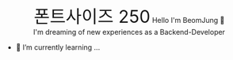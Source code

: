 <div align=center> 
<span style="font-size:250%">폰트사이즈 250</span> Hello I'm BeomJung 👋 <br>
I'm dreaming of new experiences as a Backend-Developer
</div>


- 🌱 I’m currently learning ...
<!--
**bbamjoong/bbamjoong** is a ✨ _special_ ✨ repository because its `README.md` (this file) appears on your GitHub profile.

Here are some ideas to get you started:

- 🔭 I’m currently working on ...
- 🌱 I’m currently learning ...
- 👯 I’m looking to collaborate on ...
- 🤔 I’m looking for help with ...
- 💬 Ask me about ...
- 📫 How to reach me: ...
- 😄 Pronouns: ...
- ⚡ Fun fact: ...
-->
